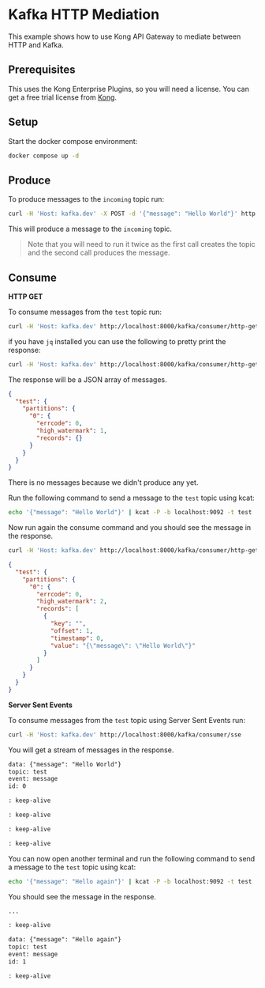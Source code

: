 # Kafka HTTP Mediation

This example shows how to use Kong API Gateway to mediate between HTTP and Kafka.

## Prerequisites

This uses the Kong Enterprise Plugins, so you will need a license. You can get a free trial license from [Kong](https://konghq.com/products/kong-konnect/register).

## Setup

Start the docker compose environment:

```sh
docker compose up -d
```

## Produce

To produce messages to the `incoming` topic run:

```sh
curl -H 'Host: kafka.dev' -X POST -d '{"message": "Hello World"}' http://localhost:8000/kafka/producer
```

This will produce a message to the `incoming` topic.

> Note that you will need to run it twice as the first call creates the topic and the second call produces the message.

## Consume

**HTTP GET**

To consume messages from the `test` topic run:

```sh
curl -H 'Host: kafka.dev' http://localhost:8000/kafka/consumer/http-get
```

if you have `jq` installed you can use the following to pretty print the response:

```sh
curl -H 'Host: kafka.dev' http://localhost:8000/kafka/consumer/http-get -s | jq
```

The response will be a JSON array of messages.

```json
{
  "test": {
    "partitions": {
      "0": {
        "errcode": 0,
        "high_watermark": 1,
        "records": {}
      }
    }
  }
}
```

There is no messages because we didn't produce any yet.

Run the following command to send a message to the `test` topic using kcat:

```sh
echo '{"message": "Hello World"}' | kcat -P -b localhost:9092 -t test
```

Now run again the consume command and you should see the message in the response.

```sh
curl -H 'Host: kafka.dev' http://localhost:8000/kafka/consumer/http-get
```

```json
{
  "test": {
    "partitions": {
      "0": {
        "errcode": 0,
        "high_watermark": 2,
        "records": [
          {
            "key": "",
            "offset": 1,
            "timestamp": 0,
            "value": "{\"message\": \"Hello World\"}"
          }
        ]
      }
    }
  }
}
```

**Server Sent Events**

To consume messages from the `test` topic using Server Sent Events run:

```sh
curl -H 'Host: kafka.dev' http://localhost:8000/kafka/consumer/sse
```

You will get a stream of messages in the response.

```txt
data: {"message": "Hello World"}
topic: test
event: message
id: 0

: keep-alive

: keep-alive

: keep-alive

: keep-alive
```

You can now open another terminal and run the following command to send a message to the `test` topic using kcat:

```sh
echo '{"message": "Hello again"}' | kcat -P -b localhost:9092 -t test
```

You should see the message in the response.

```txt
...

: keep-alive

data: {"message": "Hello again"}
topic: test
event: message
id: 1

: keep-alive
```
